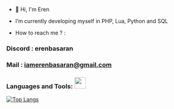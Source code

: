 - 👋 Hi, I'm Eren

- I’m currently developing myself in PHP, Lua, Python and SQL

- How to reach me ? :

### Discord : erenbasaran

### Mail :  iamerenbasaran@gmail.com

### Languages and Tools: <img src="https://media.giphy.com/media/WUlplcMpOCEmTGBtBW/giphy.gif" width="30">

[![Top Langs](https://github-readme-stats.vercel.app/api/top-langs/?username=imjustCodex&layout=donut-vertical)](https://github.com/anuraghazra/github-readme-stats)
